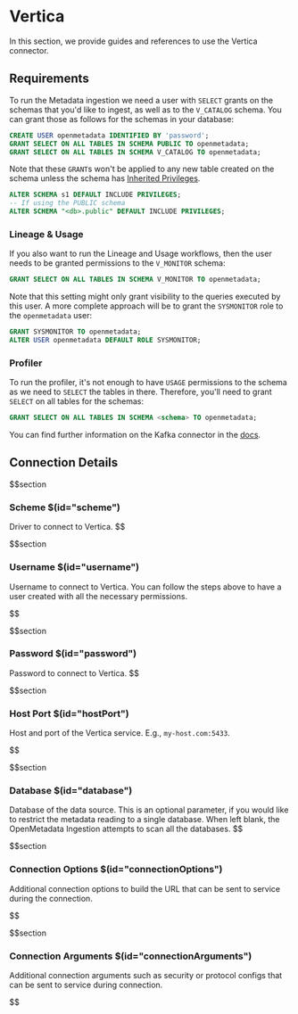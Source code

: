 # Vertica

In this section, we provide guides and references to use the Vertica connector.

## Requirements

To run the Metadata ingestion we need a user with `SELECT` grants on the schemas that you'd like to ingest,
as well as to the `V_CATALOG` schema. You can grant those as follows for the schemas in your database:

```sql
CREATE USER openmetadata IDENTIFIED BY 'password';
GRANT SELECT ON ALL TABLES IN SCHEMA PUBLIC TO openmetadata;
GRANT SELECT ON ALL TABLES IN SCHEMA V_CATALOG TO openmetadata;
```

Note that these `GRANT`s won't be applied to any new table created on the schema unless the schema has 
[Inherited Privileges](https://www.vertica.com/docs/8.1.x/HTML/index.htm#Authoring/AdministratorsGuide/Security/DBUsersAndPrivileges/GrantInheritedPrivileges.htm).

```sql
ALTER SCHEMA s1 DEFAULT INCLUDE PRIVILEGES;
-- If using the PUBLIC schema
ALTER SCHEMA "<db>.public" DEFAULT INCLUDE PRIVILEGES;
```

### Lineage & Usage

If you also want to run the Lineage and Usage workflows, then the user needs to be granted permissions to the `V_MONITOR` schema:

```sql
GRANT SELECT ON ALL TABLES IN SCHEMA V_MONITOR TO openmetadata;
```

Note that this setting might only grant visibility to the queries executed by this user. 
A more complete approach will be to grant the `SYSMONITOR` role to the `openmetadata` user:

```sql
GRANT SYSMONITOR TO openmetadata;
ALTER USER openmetadata DEFAULT ROLE SYSMONITOR;
```

### Profiler

To run the profiler, it's not enough to have `USAGE` permissions to the schema as we need to `SELECT` the tables in there. 
Therefore, you'll need to grant `SELECT` on all tables for the schemas:

```sql
GRANT SELECT ON ALL TABLES IN SCHEMA <schema> TO openmetadata;
```

You can find further information on the Kafka connector in the [docs](https://docs.open-metadata.org/connectors/database/vertica).

## Connection Details

$$section
### Scheme $(id="scheme")

Driver to connect to Vertica.
$$

$$section
### Username $(id="username")

Username to connect to Vertica. You can follow the steps above to have a user created with all the necessary permissions.

$$

$$section
### Password $(id="password")

Password to connect to Vertica.
$$

$$section
### Host Port $(id="hostPort")

Host and port of the Vertica service. E.g., `my-host.com:5433`.

$$

$$section
### Database $(id="database")

Database of the data source. This is an optional parameter, if you would like to restrict the metadata reading to a single database. When left blank, the OpenMetadata Ingestion attempts to scan all the databases.
$$

$$section
### Connection Options $(id="connectionOptions")

Additional connection options to build the URL that can be sent to service during the connection.
<!-- connectionOptions to be updated -->
$$

$$section
### Connection Arguments $(id="connectionArguments")

Additional connection arguments such as security or protocol configs that can be sent to service during connection.
<!-- connectionArguments to be updated -->
$$
